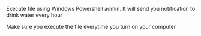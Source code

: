 Execute file using Windows Powershell admin.
It will send you notification to drink water every hour

Make sure you execute the file everytime you turn on your computer